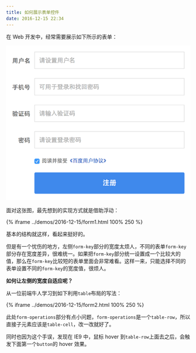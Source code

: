 ```yaml
---
title: 如何展示表单控件
date: 2016-12-15 22:34
---
```


在 Web 开发中，经常需要展示如下所示的表单：

![](../images/2016-12-15/form.png)

面对这张图，最先想到的实现方式就是借助浮动：

{% iframe ../demos/2016-12-15/form1.html 100% 250 %}

基本的结构就这样，看起来挺好的。

但是有一个忧伤的地方，左侧`form-key`部分的宽度太烦人，不同的表单`form-key`部分存在宽度差异，很难统一。如果把`form-key`部分统一设置成一个比较大的值，那么在`form-key`比较短的表单里面会非常难看。这样一来，只能选择不同的表单设置不同的`form-key`的宽度值，很烦人。

**如何让左侧的宽度自适应呢？**

从一位前端牛人学习到如下利用`table`布局的写法：

{% iframe ../demos/2016-12-15/form2.html 100% 250 %}

此处`form-operations`部分有点小问题，`form-operations`是一个`table-row`，所以直接子元素应该是`table-cell`，改一改就好了。

同时也因为这个手误，发现在 IE9 中，鼠标 hover 到`table-row`上面去之后，会触发下面第一个`button`的 hover 效果。
